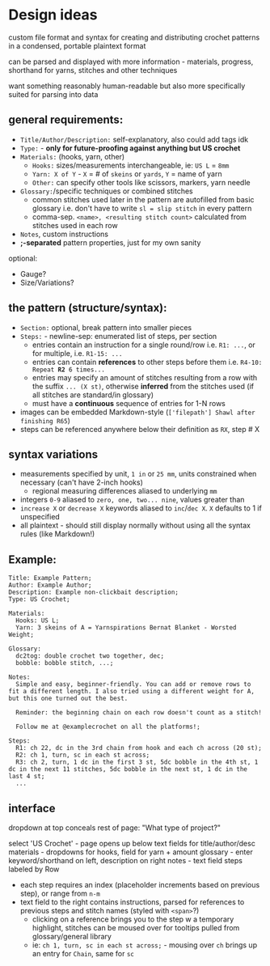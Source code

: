 # Design ideas
custom file format and syntax for creating and distributing crochet patterns in a condensed, portable plaintext format

can be parsed and displayed with more information - materials, progress, shorthand for yarns, stitches and other techniques

want something reasonably human-readable but also more specifically suited for parsing into data

## general requirements:
- `Title/Author/Description:` self-explanatory, also could add tags idk
- `Type:` - **only for future-proofing against anything but US crochet**
- `Materials:` (hooks, yarn, other)
  - `Hooks:` sizes/measurements interchangeable, ie: `US L` = `8mm`
  - `Yarn: X of Y` - `X` = # of `skeins` or `yards`, `Y` = name of yarn
  - `Other:` can specify other tools like scissors, markers, yarn needle
- `Glossary:`/specific techniques or combined stitches
  - common stitches used later in the pattern are autofilled from basic glossary i.e. don't have to write `sl = slip stitch` in every pattern
  - comma-sep. `<name>, <resulting stitch count>` calculated from stitches used in each row
- `Notes`, custom instructions
- **;-separated** pattern properties, just for my own sanity

optional: 
- Gauge?
- Size/Variations?

## the pattern (structure/syntax):
- `Section:` optional, break pattern into smaller pieces
- `Steps:` - newline-sep: enumerated list of steps, per section
  - entries contain an instruction for a single round/row i.e. `R1: ...`, or for multiple, i.e. `R1-15: ...`
  - entries can contain **references** to other steps before them i.e. `R4-10: Repeat `**`R2`**` 6 times...`
  - entries may specify an amount of stitches resulting from a row with the suffix `... (X st)`, otherwise **inferred** from the stitches used (if all stitches are standard/in glossary)
  - must have a **continuous** sequence of entries for 1-N rows
- images can be embedded Markdown-style (`['filepath'] Shawl after finishing R65`)
- steps can be referenced anywhere below their definition as `RX`, step # X

## syntax variations
- measurements specified by unit, `1 in` or `25 mm`, units constrained when necessary (can't have 2-inch hooks)
  - regional measuring differences aliased to underlying `mm`
- integers `0-9` aliased to `zero, one, two... nine`, values greater than 
- `increase X` or `decrease X` keywords aliased to `inc`/`dec X`. `X` defaults to 1 if unspecified
- all plaintext - should still display normally without using all the syntax rules (like Markdown!)

## Example:
```
Title: Example Pattern;
Author: Example Author;
Description: Example non-clickbait description;
Type: US Crochet;

Materials:
  Hooks: US L;
  Yarn: 3 skeins of A = Yarnspirations Bernat Blanket - Worsted Weight;

Glossary:
  dc2tog: double crochet two together, dec;
  bobble: bobble stitch, ...;

Notes:
  Simple and easy, beginner-friendly. You can add or remove rows to fit a different length. I also tried using a different weight for A, but this one turned out the best.

  Reminder: the beginning chain on each row doesn't count as a stitch!

  Follow me at @examplecrochet on all the platforms!;

Steps:
  R1: ch 22, dc in the 3rd chain from hook and each ch across (20 st);
  R2: ch 1, turn, sc in each st across;
  R3: ch 2, turn, 1 dc in the first 3 st, 5dc bobble in the 4th st, 1 dc in the next 11 stitches, 5dc bobble in the next st, 1 dc in the last 4 st;
  ...
```

## interface
dropdown at top conceals rest of page: "What type of project?"

select 'US Crochet' - page opens up below
text fields for title/author/desc
materials - dropdowns for hooks, field for yarn + amount
glossary - enter keyword/shorthand on left, description on right
notes - text field
steps labeled by Row
- each step requires an index (placeholder increments based on previous step), or range from `n-m`
- text field to the right contains instructions, parsed for references to previous steps and stitch names (styled with `<span>`?)
  - clicking on a reference brings you to the step w a temporary highlight, stitches can be moused over for tooltips pulled from glossary/general library
  - ie: `ch 1, turn, sc in each st across;` - mousing over `ch` brings up an entry for `Chain`, same for `sc`
